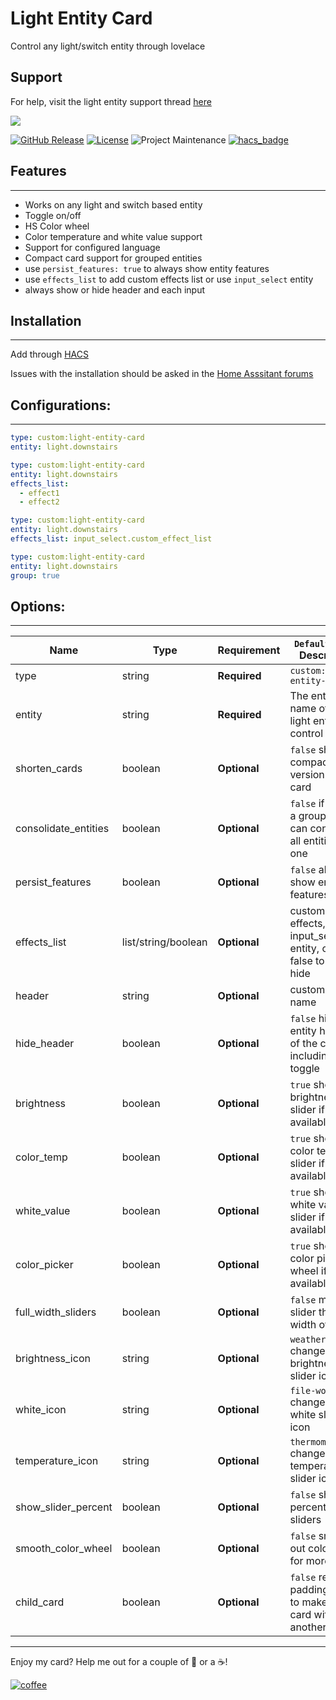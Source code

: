 # Light Entity Card

Control any light/switch entity through lovelace

## Support

For help, visit the light entity support thread [here](https://community.home-assistant.io/t/light-entity-card/96146)

<img src='https://raw.githubusercontent.com/ljmerza/light-entity-card/master/card.png' />

[![GitHub Release][releases-shield]][releases]
[![License][license-shield]](LICENSE.md)
![Project Maintenance][maintenance-shield]
[![hacs_badge](https://img.shields.io/badge/HACS-Default-orange.svg?style=for-the-badge)](https://github.com/custom-components/hacs)



## Features
---
* Works on any light and switch based entity
* Toggle on/off
* HS Color wheel
* Color temperature and white value support
* Support for configured language
* Compact card support for grouped entities
* use `persist_features: true` to always show entity features
* use `effects_list` to add custom effects list or use `input_select` entity
* always show or hide header and each input 

## Installation
---

Add through  [HACS](https://github.com/custom-components/hacs)

Issues with the installation should be asked in the [Home Asssitant forums](https://community.home-assistant.io/t/light-entity-card/96146)

## Configurations:
---
```yaml
type: custom:light-entity-card
entity: light.downstairs
```

```yaml
type: custom:light-entity-card
entity: light.downstairs
effects_list:
  - effect1
  - effect2
```

```yaml
type: custom:light-entity-card
entity: light.downstairs
effects_list: input_select.custom_effect_list
```

```yaml
type: custom:light-entity-card
entity: light.downstairs
group: true
```

## Options:
---
| Name                 | Type                | Requirement  | `Default value` Description                                                 |
| -------------------- | ------------------- | ------------ | --------------------------------------------------------------------------- |
| type                 | string              | **Required** | `custom:light-entity-card`                                                  |
| entity               | string              | **Required** | The entity name of the light entity to control                              |
| shorten_cards        | boolean             | **Optional** | `false` show a compact version of the card                                  |
| consolidate_entities | boolean             | **Optional** | `false` if entity is a group you can consolidate all entities into one      |
| persist_features     | boolean             | **Optional** | `false` always show entity features                                         |
| effects_list         | list/string/boolean | **Optional** | custom list of effects, an input_select entity, or set false to always hide |
| header               | string              | **Optional** | custom header name                                                          |
| hide_header          | boolean             | **Optional** | `false` hides the entity header of the card including toggle                |
| brightness           | boolean             | **Optional** | `true` show brightness slider if available                                  |
| color_temp           | boolean             | **Optional** | `true` show color temp slider if available                                  |
| white_value          | boolean             | **Optional** | `true` show white value slider if available                                 |
| color_picker         | boolean             | **Optional** | `true` show color picker wheel if available                                 |
| full_width_sliders   | boolean             | **Optional** | `false` makes slider the full width of card                                 |
| brightness_icon      | string              | **Optional** | `weather-sunny` change the brightness slider icon                           |
| white_icon           | string              | **Optional** | `file-word-box` change the white slider icon                                |
| temperature_icon     | string              | **Optional** | `thermometer` change the temperature slider icon                            |
| show_slider_percent  | boolean             | **Optional** | `false` show percent next to sliders                                        |
| smooth_color_wheel   | boolean             | **Optional** | `false` smooth out color wheel for more colors                              |
| child_card           | boolean             | **Optional** | `false` remove padding/margin to make this card within another card         |

---

Enjoy my card? Help me out for a couple of :beers: or a :coffee:!

[![coffee](https://www.buymeacoffee.com/assets/img/custom_images/black_img.png)](https://www.buymeacoffee.com/JMISm06AD)


[commits-shield]: https://img.shields.io/github/commit-activity/y/ljmerza/light-entity-card.svg?style=for-the-badge
[commits]: https://github.com/ljmerza/light-entity-card/commits/master
[license-shield]: https://img.shields.io/github/license/ljmerza/light-entity-card.svg?style=for-the-badge
[maintenance-shield]: https://img.shields.io/badge/maintainer-Leonardo%20Merza%20%40ljmerza-blue.svg?style=for-the-badge
[releases-shield]: https://img.shields.io/github/release/ljmerza/light-entity-card.svg?style=for-the-badge
[releases]: https://github.com/ljmerza/light-entity-card/releases
